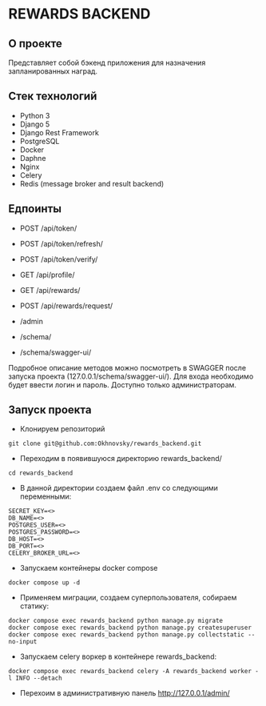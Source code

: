 # REWARDS BACKEND

## О проекте

Представляет собой бэкенд приложения для назначения запланированных наград.


## Стек технологий
- Python 3
- Django 5
- Django Rest Framework
- PostgreSQL
- Docker
- Daphne
- Nginx
- Celery
- Redis (message broker and result backend)


## Едпоинты
- POST /api/token/
- POST /api/token/refresh/
- POST /api/token/verify/
- GET /api/profile/
- GET /api/rewards/
- POST /api/rewards/request/

- /admin
- /schema/
- /schema/swagger-ui/

Подробное описание методов можно посмотреть в SWAGGER после запуска проекта (127.0.0.1/schema/swagger-ui/). Для входа необходимо будет ввести логин и пароль. Доступно только администраторам.

## Запуск проекта
- Клонируем репозиторий
```
git clone git@github.com:Okhnovsky/rewards_backend.git
```
- Переходим в появившуюся директорию rewards_backend/
```
cd rewards_backend
```
- В данной директории создаем файл .env со следующими переменными:
```
SECRET_KEY=<>
DB_NAME=<>
POSTGRES_USER=<>
POSTGRES_PASSWORD=<>
DB_HOST=<>
DB_PORT=<>
CELERY_BROKER_URL=<>
```
- Запускаем контейнеры docker compose
```
docker compose up -d
```
- Применяем миграции, создаем суперпользователя, собираем статику:
```
docker compose exec rewards_backend python manage.py migrate
docker compose exec rewards_backend python manage.py createsuperuser
docker compose exec rewards_backend python manage.py collectstatic --no-input
```
- Запускаем celery воркер в контейнере rewards_backend:
```
docker compose exec rewards_backend celery -A rewards_backend worker -l INFO --detach
```
- Перехоим в административную панель http://127.0.0.1/admin/
